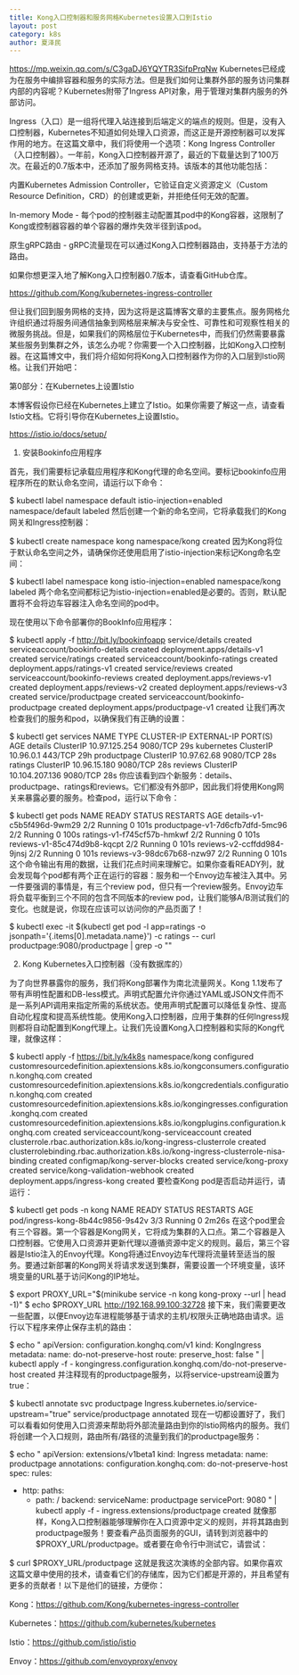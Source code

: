 ```yaml
---
title: Kong入口控制器和服务网格Kubernetes设置入口到Istio
layout: post
category: k8s
author: 夏泽民
---
```

https://mp.weixin.qq.com/s/C3gaDJ6YQYTR3SifpPrqNw
Kubernetes已经成为在服务中编排容器和服务的实际方法。但是我们如何让集群外部的服务访问集群内部的内容呢？Kubernetes附带了Ingress API对象，用于管理对集群内服务的外部访问。



Ingress（入口）是一组将代理入站连接到后端定义的端点的规则。但是，没有入口控制器，Kubernetes不知道如何处理入口资源，而这正是开源控制器可以发挥作用的地方。在这篇文章中，我们将使用一个选项：Kong Ingress Controller（入口控制器）。一年前，Kong入口控制器开源了，最近的下载量达到了100万次。在最近的0.7版本中，还添加了服务网格支持。该版本的其他功能包括：

内置Kubernetes Admission Controller，它验证自定义资源定义（Custom Resource Definition，CRD）的创建或更新，并拒绝任何无效的配置。

In-memory Mode - 每个pod的控制器主动配置其pod中的Kong容器，这限制了Kong或控制器容器的单个容器的爆炸失效半径到该pod。

原生gRPC路由 - gRPC流量现在可以通过Kong入口控制器路由，支持基于方法的路由。
<!-- more -->
如果你想更深入地了解Kong入口控制器0.7版本，请查看GitHub仓库。

https://github.com/Kong/kubernetes-ingress-controller



但让我们回到服务网格的支持，因为这将是这篇博客文章的主要焦点。服务网格允许组织通过将服务间通信抽象到网格层来解决与安全性、可靠性和可观察性相关的微服务挑战。但是，如果我们的网格层位于Kubernetes中，而我们仍然需要暴露某些服务到集群之外，该怎么办呢？你需要一个入口控制器，比如Kong入口控制器。在这篇博文中，我们将介绍如何将Kong入口控制器作为你的入口层到Istio网格。让我们开始吧：







第0部分：在Kubernetes上设置Istio

本博客假设你已经在Kubernetes上建立了Istio。如果你需要了解这一点，请查看Istio文档。它将引导你在Kubernetes上设置Istio。

https://istio.io/docs/setup/



1. 安装Bookinfo应用程序

首先，我们需要标记承载应用程序和Kong代理的命名空间。要标记bookinfo应用程序所在的默认命名空间，请运行以下命令：


$ kubectl label namespace default istio-injection=enabled
namespace/default labeled
然后创建一个新的命名空间，它将承载我们的Kong网关和Ingress控制器：


$ kubectl create namespace kong
namespace/kong created
因为Kong将位于默认命名空间之外，请确保你还使用启用了istio-injection来标记Kong命名空间：


$ kubectl label namespace kong istio-injection=enabled
namespace/kong labeled
两个命名空间都标记为istio-injection=enabled是必要的。否则，默认配置将不会将边车容器注入命名空间的pod中。



现在使用以下命令部署你的BookInfo应用程序：


$ kubectl apply -f http://bit.ly/bookinfoapp
service/details created
serviceaccount/bookinfo-details created
deployment.apps/details-v1 created
service/ratings created
serviceaccount/bookinfo-ratings created
deployment.apps/ratings-v1 created
service/reviews created
serviceaccount/bookinfo-reviews created
deployment.apps/reviews-v1 created
deployment.apps/reviews-v2 created
deployment.apps/reviews-v3 created
service/productpage created
serviceaccount/bookinfo-productpage created
deployment.apps/productpage-v1 created
让我们再次检查我们的服务和pod，以确保我们有正确的设置：


$ kubectl get services
NAME          TYPE        CLUSTER-IP       EXTERNAL-IP   PORT(S)    AGE
details       ClusterIP   10.97.125.254    <none>        9080/TCP   29s
kubernetes    ClusterIP   10.96.0.1        <none>        443/TCP    29h
productpage   ClusterIP   10.97.62.68      <none>        9080/TCP   28s
ratings       ClusterIP   10.96.15.180     <none>        9080/TCP   28s
reviews       ClusterIP   10.104.207.136   <none>        9080/TCP   28s
你应该看到四个新服务：details、productpage、ratings和reviews。它们都没有外部IP，因此我们将使用Kong网关来暴露必要的服务。检查pod，运行以下命令：


$ kubectl get pods
NAME                              READY   STATUS    RESTARTS   AGE
details-v1-c5b5f496d-9wm29        2/2     Running   0          101s
productpage-v1-7d6cfb7dfd-5mc96   2/2     Running   0          100s
ratings-v1-f745cf57b-hmkwf        2/2     Running   0          101s
reviews-v1-85c474d9b8-kqcpt       2/2     Running   0          101s
reviews-v2-ccffdd984-9jnsj        2/2     Running   0          101s
reviews-v3-98dc67b68-nzw97        2/2     Running   0          101s
这个命令输出有用的数据，让我们花点时间来理解它。如果你查看READY列，就会发现每个pod都有两个正在运行的容器：服务和一个Envoy边车被注入其中。另一件要强调的事情是，有三个review pod，但只有一个review服务。Envoy边车将负载平衡到三个不同的包含不同版本的review pod，让我们能够A/B测试我们的变化。也就是说，你现在应该可以访问你的产品页面了！

$ kubectl exec -it $(kubectl get pod -l app=ratings -o jsonpath='{.items[0].metadata.name}') -c ratings -- curl productpage:9080/productpage | grep -o "<title>.*</title>"
<title>Simple Bookstore App</title>


2. Kong Kubernetes入口控制器（没有数据库的）

为了向世界暴露你的服务，我们将Kong部署作为南北流量网关。Kong 1.1发布了带有声明性配置和DB-less模式。声明式配置允许你通过YAML或JSON文件而不是一系列API调用来指定所需的系统状态。使用声明式配置可以降低复杂性、提高自动化程度和提高系统性能。使用Kong入口控制器，应用于集群的任何Ingress规则都将自动配置到Kong代理上。让我们先设置Kong入口控制器和实际的Kong代理，就像这样：


$ kubectl apply -f https://bit.ly/k4k8s
namespace/kong configured
customresourcedefinition.apiextensions.k8s.io/kongconsumers.configuration.konghq.com created
customresourcedefinition.apiextensions.k8s.io/kongcredentials.configuration.konghq.com created
customresourcedefinition.apiextensions.k8s.io/kongingresses.configuration.konghq.com created
customresourcedefinition.apiextensions.k8s.io/kongplugins.configuration.konghq.com created
serviceaccount/kong-serviceaccount created
clusterrole.rbac.authorization.k8s.io/kong-ingress-clusterrole created
clusterrolebinding.rbac.authorization.k8s.io/kong-ingress-clusterrole-nisa-binding created
configmap/kong-server-blocks created
service/kong-proxy created
service/kong-validation-webhook created
deployment.apps/ingress-kong created
要检查Kong pod是否启动并运行，请运行：


$ kubectl get pods -n kong
NAME                               READY   STATUS    RESTARTS   AGE
pod/ingress-kong-8b44c9856-9s42v   3/3     Running   0          2m26s
在这个pod里会有三个容器。第一个容器是Kong网关，它将成为集群的入口点。第二个容器是入口控制器。它使用入口资源并更新代理以遵循资源中定义的规则。最后，第三个容器是Istio注入的Envoy代理。Kong将通过Envoy边车代理将流量转至适当的服务。要通过新部署的Kong网关将请求发送到集群，需要设置一个环境变量，该环境变量的URL基于访问Kong的IP地址。


$ export PROXY_URL="$(minikube service -n kong kong-proxy --url | head -1)"
$ echo $PROXY_URL
http://192.168.99.100:32728
接下来，我们需要更改一些配置，以便Envoy边车进程能够基于请求的主机/权限头正确地路由请求。运行以下程序来停止保存主机的路由：


$ echo "
apiVersion: configuration.konghq.com/v1
kind: KongIngress
metadata:
    name: do-not-preserve-host
route:
  preserve_host: false
" | kubectl apply -f -
kongingress.configuration.konghq.com/do-not-preserve-host created
并注释现有的productpage服务，以将service-upstream设置为true：


$ kubectl annotate svc productpage Ingress.kubernetes.io/service-upstream="true"
service/productpage annotated
现在一切都设置好了，我们可以看看如何使用入口资源来帮助将外部流量路由到你的Istio网格内的服务。我们将创建一个入口规则，路由所有/路径的流量到我们的productpage服务：


$ echo "
apiVersion: extensions/v1beta1
kind: Ingress
metadata:
  name: productpage
  annotations:
    configuration.konghq.com: do-not-preserve-host
spec:
  rules:
  - http:
      paths:
      - path: /
        backend:
          serviceName: productpage
          servicePort: 9080
" | kubectl apply -f -
ingress.extensions/productpage created
就像那样，Kong入口控制器能够理解你在入口资源中定义的规则，并将其路由到productpage服务！要查看产品页面服务的GUI，请转到浏览器中的$PROXY_URL/productpage。或者要在命令行中测试它，请尝试：

$ curl $PROXY_URL/productpage
这就是我这次演练的全部内容。如果你喜欢这篇文章中使用的技术，请查看它们的存储库，因为它们都是开源的，并且希望有更多的贡献者！以下是他们的链接，方便你：

Kong：https://github.com/Kong/kubernetes-ingress-controller

Kubernetes：https://github.com/kubernetes/kubernetes

Istio：https://github.com/istio/istio

Envoy：https://github.com/envoyproxy/envoy